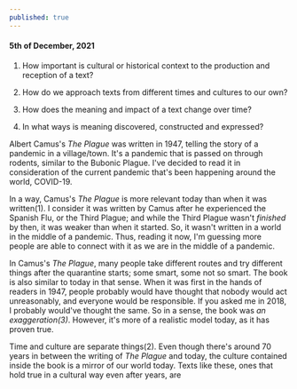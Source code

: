 ```yaml
---
published: true
---
```

#### 5th of December, 2021

1) How important is cultural or historical context to the production and reception of a text?

2) How do we approach texts from different times and cultures to our own? 

3) How does the meaning and impact of a text change over time? 

4) In what ways is meaning discovered, constructed and expressed?

Albert Camus's _The Plague_ was written in 1947, telling the story of a pandemic in a village/town. It's a pandemic that is passed on through rodents, similar to the Bubonic Plague. I've decided to read it in consideration of the current pandemic that's been happening around the world, COVID-19. 

In a way, Camus's _The Plague_ is more relevant today than when it was written(1). I consider it was written by Camus after he experienced the Spanish Flu, or the Third Plague; and while the Third Plague wasn't _finished_ by then, it was weaker than when it started. So, it wasn't written in a world in the middle of a pandemic. Thus, reading it now, I'm guessing more people are able to connect with it as we are in the middle of a pandemic. 

In Camus's _The Plague_, many people take different routes and try different things after the quarantine starts; some smart, some not so smart. The book is also similar to today in that sense. When it was first in the hands of readers in 1947, people probably would have thought that nobody would act unreasonably, and everyone would be responsible. If you asked me in 2018, I probably would've thought the same. So in a sense, the book was _an exaggeration(3)_. However, it's more of a realistic model today, as it has proven true.

Time and culture are separate things(2). Even  though there's around 70 years in between the writing of _The Plague_ and today, the culture contained inside the book is a mirror of our world today. Texts like these, ones that hold true in a cultural way even after years, are 
